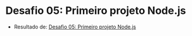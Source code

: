 # Desafio 05: Primeiro projeto Node.js
- Resultado de: [Desafio 05: Primeiro projeto Node.js](https://github.com/Rocketseat/bootcamp-gostack-desafios/tree/master/desafio-fundamentos-nodejs)
